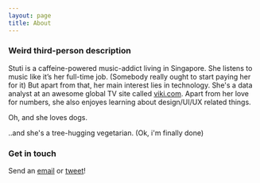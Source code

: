 ```yaml
---
layout: page
title: About
---
```


### Weird third-person description

Stuti is a caffeine-powered music-addict living in Singapore. She listens to music like it’s her full-time job. (Somebody really ought to start paying her for it) But apart from that, her main interest lies in technology. She's a data analyst at an awesome global TV site called [viki.com](http://www.viki.com). Apart from her love for numbers, she also enjoyes learning about design/UI/UX related things. 

Oh, and she loves dogs. 

..and she's a tree-hugging vegetarian. (Ok, i'm finally done)

### Get in touch

Send an [email](mailto:stuti.d@gmail.com)
or [tweet](https://twitter.com/stuti90)!

